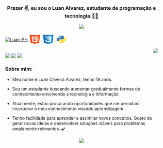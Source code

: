 <h3 align="center">
Prazer ✌, eu sou o Luan Alvarez, estudante de programação e tecnologia.👨‍💻
 </h3>

 
<div align="center">
  <a href="https://github.com/Alvrzz">
  <img height="180em" src="https://github-readme-stats.vercel.app/api?username=Alvrzz&show_icons=true&theme=codeSTACKr&include_all_commits=true&count_private=true"/>
  </div>
 
 <div style="display: inline_block"><br>
   
  <img align="center" alt="Luan-PH" height="30" width="40" src="https://cdn.jsdelivr.net/gh/devicons/devicon/icons/photoshop/photoshop-plain.svg" />       
  <img align="center" alt="Luan-HTML" height="30" width="40" src="https://raw.githubusercontent.com/devicons/devicon/master/icons/html5/html5-original.svg">
  <img align="center" alt="Luan-CSS" height="30" width="40" src="https://raw.githubusercontent.com/devicons/devicon/master/icons/css3/css3-original.svg">
  <img align="center" alt="Luan-Python" height="30" width="40" src="https://raw.githubusercontent.com/devicons/devicon/master/icons/python/python-original.svg">
  
  <img align="right" height="110" style="border-radius:50px;" 
src="https://media3.giphy.com/media/26n7b7PjSOZJwVCmY/giphy.gif?cid=ecf05e473s1tu2ruqkuj84hcunvjbk07ngu9kfkmobu4q5di&rid=giphy.gif&ct=g">
</div>
</div>
  
  ##
 <div> 
  <a href="https://www.instagram.com/alvrz_luann/" target="_blank"><img src="https://img.shields.io/badge/-Instagram-%23E4405F?style=for-the-badge&logo=instagram&logoColor=white" target="_blank"></a>
  <a href = "mailto:alvarezluan.ti@gmail.com"><img src="https://img.shields.io/badge/-Gmail-%23333?style=for-the-badge&logo=gmail&logoColor=white" target="_blank"></a>
  <a href="https://www.linkedin.com/in/luan-alvarez-1499a7224/" target="_blank"><img src="https://img.shields.io/badge/-LinkedIn-%230077B5?style=for-the-badge&logo=linkedin&logoColor=white" target="_blank"></a> 
  </div>
  <div>
 
<h3> Sobre mim: 
   </h3>


- Meu nome é Luan Oliveira Alvarez, tenho 19 anos. 
- Sou um estudante buscando aumentar gradualmente formas de conhecimento envolvendo a tecnologia e informação. 

- Atualmente, estou procurando oportunidades que me permitam incorporar o meu conhecimento visando aprendizagem.

- Tenho facilidade para aprender e assimilar novos conceitos. Gosto de gerar novas ideias e desenvolver soluções viáveis para problemas amplamente relevantes. :heavy_check_mark:

 </div>
 
 <div>
 <center>
  <img align="center" height="100" src="https://i.imgur.com/fq7RVBe.gif">

 </center>
</div>
  
